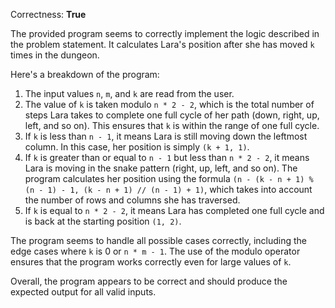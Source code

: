 Correctness: **True**

The provided program seems to correctly implement the logic described in the problem statement. It calculates Lara's position after she has moved `k` times in the dungeon.

Here's a breakdown of the program:

1. The input values `n`, `m`, and `k` are read from the user.
2. The value of `k` is taken modulo `n * 2 - 2`, which is the total number of steps Lara takes to complete one full cycle of her path (down, right, up, left, and so on). This ensures that `k` is within the range of one full cycle.
3. If `k` is less than `n - 1`, it means Lara is still moving down the leftmost column. In this case, her position is simply `(k + 1, 1)`.
4. If `k` is greater than or equal to `n - 1` but less than `n * 2 - 2`, it means Lara is moving in the snake pattern (right, up, left, and so on). The program calculates her position using the formula `(n - (k - n + 1) % (n - 1) - 1, (k - n + 1) // (n - 1) + 1)`, which takes into account the number of rows and columns she has traversed.
5. If `k` is equal to `n * 2 - 2`, it means Lara has completed one full cycle and is back at the starting position `(1, 2)`.

The program seems to handle all possible cases correctly, including the edge cases where `k` is 0 or `n * m - 1`. The use of the modulo operator ensures that the program works correctly even for large values of `k`.

Overall, the program appears to be correct and should produce the expected output for all valid inputs.